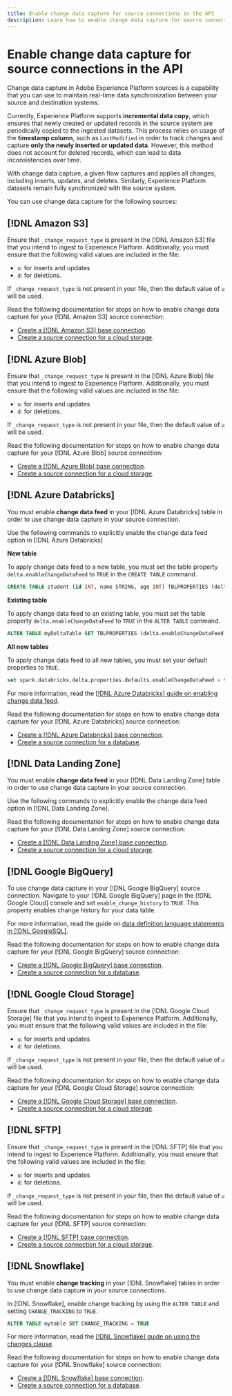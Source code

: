 ```yaml
---
title: Enable change data capture for source connections in the API
description: Learn how to enable change data capture for source connections in the API
---
```

# Enable change data capture for source connections in the API

Change data capture in Adobe Experience Platform sources is a capability that you can use to maintain real-time data synchronization between your source and destination systems.

Currently, Experience Platform supports **incremental data copy**, which ensures that newly created or updated records in the source system are periodically copied to the ingested datasets. This process relies on usage of the **timestamp column**, such as `LastModified` in order to track changes and capture **only the newly inserted or updated data**. However, this method does not account for deleted records, which can lead to data inconsistencies over time.

With change data capture, a given flow captures and applies all changes, including inserts, updates, and deletes. Similarly, Experience Platform datasets remain fully synchronized with the source system.

You can use change data capture for the following sources:

## [!DNL Amazon S3]

Ensure that `_change_request_type` is present in the [!DNL Amazon S3] file that you intend to ingest to Experience Platform. Additionally, you must ensure that the following valid values are included in the file:

* `u`: for inserts and updates
* `d`: for deletions.

If `_change_request_type` is not present in your file, then the default value of `u` will be used.

Read the following documentation for steps on how to enable change data capture for your [!DNL Amazon S3] source connection:

* [Create a [!DNL Amazon S3] base connection](../api/create/cloud-storage/s3.md).
* [Create a source connection for a cloud storage](../api/collect/cloud-storage.md#create-a-source-connection).

## [!DNL Azure Blob]

Ensure that `_change_request_type` is present in the [!DNL Azure Blob] file that you intend to ingest to Experience Platform. Additionally, you must ensure that the following valid values are included in the file:

* `u`: for inserts and updates
* `d`: for deletions.

If `_change_request_type` is not present in your file, then the default value of `u` will be used.

Read the following documentation for steps on how to enable change data capture for your [!DNL Azure Blob] source connection:

* [Create a [!DNL Azure Blob] base connection](../api/create/cloud-storage/blob.md).
* [Create a source connection for a cloud storage](../api/collect/cloud-storage.md#create-a-source-connection).

## [!DNL Azure Databricks]

You must enable **change data feed** in your [!DNL Azure Databricks] table in order to use change data capture in your source connection.

Use the following commands to explicitly enable the change data feed option in [!DNL Azure Databricks]

**New table**

To apply change data feed to a new table, you must set the table property `delta.enableChangeDataFeed` to `TRUE` in the  `CREATE TABLE` command.

```sql
CREATE TABLE student (id INT, name STRING, age INT) TBLPROPERTIES (delta.enableChangeDataFeed = true)
```

**Existing table**

To apply change data feed to an existing table, you must set the table property `delta.enableChangeDataFeed` to `TRUE` in the  `ALTER TABLE` command.

```sql
ALTER TABLE myDeltaTable SET TBLPROPERTIES (delta.enableChangeDataFeed = true)
```

**All new tables**

To apply change data feed to all new tables, you must set your default properties to `TRUE`.

```sql
set spark.databricks.delta.properties.defaults.enableChangeDataFeed = true;
```

For more information, read the [[!DNL Azure Databricks] guide on enabling change data feed](https://docs.databricks.com/aws/en/delta/delta-change-data-feed#enable-change-data-feed).

Read the following documentation for steps on how to enable change data capture for your [!DNL Azure Databricks] source connection:

* [Create a [!DNL Azure Databricks] base connection](../api/create/databases/databricks.md).
* [Create a source connection for a database](../api/collect/database-nosql.md#create-a-source-connection).

## [!DNL Data Landing Zone]

You must enable **change data feed** in your [!DNL Data Landing Zone] table in order to use change data capture in your source connection.

Use the following commands to explicitly enable the change data feed option in [!DNL Data Landing Zone].

Read the following documentation for steps on how to enable change data capture for your [!DNL Data Landing Zone] source connection:

* [Create a [!DNL Data Landing Zone] base connection](../api/create/cloud-storage/data-landing-zone.md).
* [Create a source connection for a cloud storage](../api/collect/cloud-storage.md#create-a-source-connection).

## [!DNL Google BigQuery]

To use change data capture in your [!DNL Google BigQuery] source connection. Navigate to your [!DNL Google BigQuery] page in the [!DNL Google Cloud] console and set `enable_change_history` to `TRUE`. This property enables change history for your data table.

For more information, read the guide on [data definition language statements in [!DNL GoogleSQL]](https://cloud.google.com/bigquery/docs/reference/standard-sql/data-definition-language#table_option_list).

Read the following documentation for steps on how to enable change data capture for your [!DNL Google BigQuery] source connection:

* [Create a [!DNL Google BigQuery] base connection](../api/create/databases/bigquery.md).
* [Create a source connection for a database](../api/collect/database-nosql.md#create-a-source-connection).

## [!DNL Google Cloud Storage]

Ensure that `_change_request_type` is present in the [!DNL Google Cloud Storage] file that you intend to ingest to Experience Platform. Additionally, you must ensure that the following valid values are included in the file:

* `u`: for inserts and updates
* `d`: for deletions.

If `_change_request_type` is not present in your file, then the default value of `u` will be used.

Read the following documentation for steps on how to enable change data capture for your [!DNL Google Cloud Storage] source connection:

* [Create a [!DNL Google Cloud Storage] base connection](../api/create/cloud-storage/google.md).
* [Create a source connection for a cloud storage](../api/collect/cloud-storage.md#create-a-source-connection).


## [!DNL SFTP]

Ensure that `_change_request_type` is present in the [!DNL SFTP] file that you intend to ingest to Experience Platform. Additionally, you must ensure that the following valid values are included in the file:

* `u`: for inserts and updates
* `d`: for deletions.

If `_change_request_type` is not present in your file, then the default value of `u` will be used.

Read the following documentation for steps on how to enable change data capture for your [!DNL SFTP] source connection:

* [Create a [!DNL SFTP] base connection](../api/create/cloud-storage/sftp.md).
* [Create a source connection for a cloud storage](../api/collect/cloud-storage.md#create-a-source-connection).


## [!DNL Snowflake]

You must enable **change tracking** in your [!DNL Snowflake] tables in order to use change data capture in your source connections.

In [!DNL Snowflake], enable change tracking by using the `ALTER TABLE` and setting `CHANGE_TRACKING` to `TRUE`.

```sql
ALTER TABLE mytable SET CHANGE_TRACKING = TRUE
```

For more information, read the [[!DNL Snowflake] guide on using the changes clause](https://docs.snowflake.com/en/sql-reference/constructs/changes#usage-notes).

Read the following documentation for steps on how to enable change data capture for your [!DNL Snowflake] source connection:

* [Create a [!DNL Snowflake] base connection](../api/create/databases/snowflake.md).
* [Create a source connection for a database](../api/collect/database-nosql.md#create-a-source-connection).

